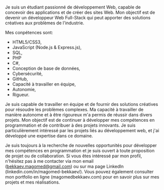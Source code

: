Je suis un étudiant passionné de développement Web, capable de concevoir des applications et de créer des sites Web. Mon objectif est de devenir un développeur Web Full-Stack qui peut apporter des solutions créatives aux problèmes de l'industrie.

Mes conpétences sont:

- HTML5/CSS3, 
- JavaScript (Node.js & Express.js), 
- SQL, 
- PHP
- C#, 
- Conception de base de données, 
- Cybersécurité, 
- GitHub,
- Capacité à travailler en équipe, 
- Autonomie,
- Rigueur.

Je suis capable de travailler en équipe et de fournir des solutions créatives pour résoudre les problèmes complexes. Ma capacité à travailler de manière autonome et à être rigoureux m'a permis de réussir dans divers projets. Mon objectif est de continuer à développer mes compétences en programmation et de contribuer à des projets innovants. Je suis particulièrement intéressé par les projets liés au développement web, et j'ai développé une expertise dans ce domaine. 

Je suis toujours à la recherche de nouvelles opportunités pour développer mes compétences en programmation et je suis ouvert à toute proposition de projet ou de collaboration. Si vous êtes intéressé par mon profil, n'hésitez pas à me contacter via mon email  (bekkaev.magomed@gmail.com) ou sur ma page LinkedIn (linkedin.com/in/magomed-bekkaev/). Vous pouvez également consulter mon portfolio en ligne (magomedbekkaev.com) pour en savoir plus sur mes projets et mes réalisations.
<!---
MagomedBekkaev/MagomedBekkaev is a ✨ special ✨ repository because its `README.md` (this file) appears on your GitHub profile.
You can click the Preview link to take a look at your changes.
--->
